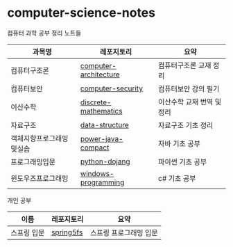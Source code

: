# computer-science-notes

컴퓨터 과학 공부 정리 노트들



| 과목명                   | 레포지토리                                                   | 요약                       |
| ------------------------ | ------------------------------------------------------------ | -------------------------- |
| 컴퓨터구조론             | [computer-architecture](https://github.com/leegwae/computer-architecture) | 컴퓨터구조론 교재 정리     |
| 컴퓨터보안               | [computer-security](https://github.com/leegwae/computer-security.git) | 컴퓨터보안 강의 필기       |
| 이산수학                 | [discrete-mathematics](https://github.com/leegwae/discrete-mathematics) | 이산수학 교재 번역 및 정리 |
| 자료구조                 | [data-structure](https://github.com/leegwae/data-structure.git) | 자료구조 기초 정리         |
| 객체지향프로그래밍및실습 | [power-java-compact](https://github.com/leegwae/power-java-compact) | 자바 기초 공부             |
| 프로그래밍입문           | [python-dojang](https://github.com/leegwae/python-dojang)    | 파이썬 기초 공부           |
| 윈도우즈프로그래밍       | [windows-programming](https://github.com/leegwae/windows-programming) | c# 기초 공부               |





개인 공부



| 이름        | 레포지토리                                        | 요약                   |
| ----------- | ------------------------------------------------- | ---------------------- |
| 스프링 입문 | [spring5fs](https://github.com/leegwae/spring5fs) | 스프링 프로그래밍 입문 |

